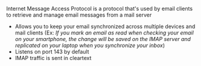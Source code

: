 Internet Message Access Protocol is a protocol that's used by email clients to retrieve and manage email messages from a mail server

* Allows you to keep your email synchronized across multiple devices and mail clients (Ex: *If you mark an email as read when checking your email on your smartphone, the change will be saved on the IMAP server and replicated on your laptop when you synchronize your inbox*)
* Listens on port 143 by default
* IMAP traffic is sent in cleartext

